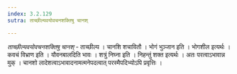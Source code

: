 ```yaml
---
index: 3.2.129
sutra: ताच्छील्यवयोवचनशक्तिषु चानश्

---
```

_ताच्छील्यवयोवचनशक्तिषु चानश्_ - ताच्छील्य । चानशि शचावितौ । भोगं भुञ्जान इति । भोगशील इत्यर्थः । कवचं विभ्राण इति । यौवनबालदिति भावः । शत्रुं निघ्ना इति । निहन्तुं शक्त इत्यर्थः । अतः परत्वाऽभावान्न मुक् । चानशो लादेशत्वाऽभावादनामत्मनेपदत्वात् परस्मैपदिभ्योऽपि प्रवृत्तिः । 
